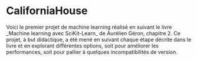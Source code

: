 # CaliforniaHouse
 
 Voici le premier projet de machine learning réalisé en suivant le livre \_Machine learning avec SciKit-Learn\_ de Aurélien Géron, chapitre 2.
 Ce projet, à but didactique, a été mené en suivant chaque étape décrite dans le livre et en explorant différentes options, soit pour améliorer les performances, soit pour pallier à quelques incompatibilités de version. 


